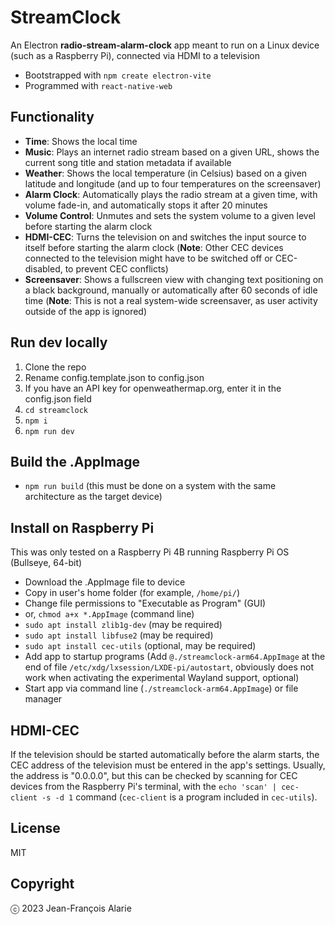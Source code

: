 # StreamClock

An Electron **radio-stream-alarm-clock** app meant to run on a Linux device (such as a Raspberry Pi), connected via HDMI to a television

-   Bootstrapped with `npm create electron-vite`
-   Programmed with `react-native-web`

## Functionality

-   **Time**: Shows the local time
-   **Music**: Plays an internet radio stream based on a given URL, shows the current song title and station metadata if available
-   **Weather**: Shows the local temperature (in Celsius) based on a given latitude and longitude (and up to four temperatures on the screensaver)
-   **Alarm Clock**: Automatically plays the radio stream at a given time, with volume fade-in, and automatically stops it after 20 minutes
-   **Volume Control**: Unmutes and sets the system volume to a given level before starting the alarm clock
-   **HDMI-CEC**: Turns the television on and switches the input source to itself before starting the alarm clock (**Note**: Other CEC devices connected to the television might have to be switched off or CEC-disabled, to prevent CEC conflicts)
-   **Screensaver**: Shows a fullscreen view with changing text positioning on a black background, manually or automatically after 60 seconds of idle time (**Note**: This is not a real system-wide screensaver, as user activity outside of the app is ignored)

## Run dev locally

1. Clone the repo
2. Rename config.template.json to config.json
3. If you have an API key for openweathermap.org, enter it in the config.json field
4. `cd streamclock`
5. `npm i`
6. `npm run dev`

## Build the .AppImage

-   `npm run build` (this must be done on a system with the same architecture as the target device)

## Install on Raspberry Pi

This was only tested on a Raspberry Pi 4B running Raspberry Pi OS (Bullseye, 64-bit)

-   Download the .AppImage file to device
-   Copy in user's home folder (for example, `/home/pi/`)
-   Change file permissions to "Executable as Program" (GUI)
-   or, `chmod a+x *.AppImage` (command line)
-   `sudo apt install zlib1g-dev` (may be required)
-   `sudo apt install libfuse2` (may be required)
-   `sudo apt install cec-utils` (optional, may be required)
-   Add app to startup programs (Add `@./streamclock-arm64.AppImage` at the end of file `/etc/xdg/lxsession/LXDE-pi/autostart`, obviously does not work when activating the experimental Wayland support, optional)
-   Start app via command line (`./streamclock-arm64.AppImage`) or file manager

## HDMI-CEC

If the television should be started automatically before the alarm starts, the CEC address of the television must be entered in the app's settings. Usually, the address is "0.0.0.0", but this can be checked by scanning for CEC devices from the Raspberry Pi's terminal, with the `echo 'scan' | cec-client -s -d 1` command (`cec-client` is a program included in `cec-utils`).

## License

MIT

## Copyright

ⓒ 2023 Jean-François Alarie
